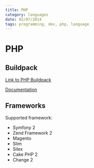 ```yaml
---
title: PHP
category: languages
date: 02/07/2014
tags: programming, dev, php, language
---
```


# PHP

## Buildpack

[Link to PHP Buildpack](https://github.com/Scalingo/appsdeck-buildpack-php)

[Documentation](/languages/php/buildpack)

## Frameworks

Supported framework:

* Symfony 2
* Zend Framework 2
* Magento
* Slim
* Silex
* Cake PHP 2
* Change 2

